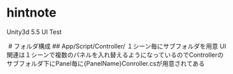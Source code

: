 # hintnote
Unity3d 5.5 UI Test

<img src="http://i.imgur.com/0ARI6my.png" alt="" title="">
# フォルダ構成
## App/Script/Controller/
１シーン毎にサブフォルダを用意
UI関連は１シーンで複数のパネルを入れ替えるようになっているのでControllerのサブフォルダ下にPanel毎に{PanelName}Conroller.csが用意されてある

